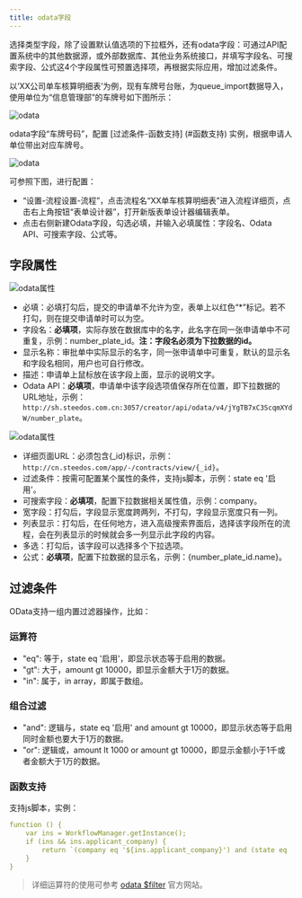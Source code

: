 ```yaml
---
title: odata字段
---
```


选择类型字段，除了设置默认值选项的下拉框外，还有odata字段：可通过API配置系统中的其他数据源，或外部数据库、其他业务系统接口，并填写字段名、可搜索字段、公式这4个字段属性可预置选择项，再根据实际应用，增加过滤条件。

以‘XX公司单车核算明细表’为例，现有车牌号台账，为queue_import数据导入，使用单位为“信息管理部”的车牌号如下图所示：

![odata](/assets/workflow/odata_2.png)

odata字段“车牌号码”，配置 [过滤条件-函数支持] (#函数支持) 实例，根据申请人单位带出对应车牌号。

![odata](/assets/workflow/odata_1.png)

可参照下图，进行配置：

- “设置-流程设置-流程”，点击流程名“XX单车核算明细表”进入流程详细页，点击右上角按钮“表单设计器”，打开新版表单设计器编辑表单。
- 点击右侧新建Odata字段，勾选必填，并输入必填属性：字段名、Odata API、可搜索字段、公式等。

## 字段属性

![odata属性](/assets/workflow/odata.png)

- 必填：必填打勾后，提交的申请单不允许为空，表单上以红色“*”标记。若不打勾，则在提交申请单时可以为空。
- 字段名：**必填项**，实际存放在数据库中的名字，此名字在同一张申请单中不可重复，示例：number_plate_id。**注：字段名必须为下拉数据的id。**
- 显示名称：审批单中实际显示的名字，同一张申请单中可重复，默认的显示名和字段名相同，用户也可自行修改。
- 描述：申请单上鼠标放在该字段上面，显示的说明文字。
- Odata API：**必填项**，申请单中该字段选项值保存所在位置，即下拉数据的URL地址，示例：`http://sh.steedos.com.cn:3057/creator/api/odata/v4/jYgTB7xC3ScqmXYdW/number_plate`。

![odata属性](/assets/workflow/odata_3.png)

- 详细页面URL：必须包含{_id}标识，示例：`http://cn.steedos.com/app/-/contracts/view/{_id}`。
- 过滤条件：按需可配置某个属性的条件，支持js脚本，示例：state eq '启用'。
- 可搜索字段：**必填项**，配置下拉数据相关属性值，示例：company。
- 宽字段：打勾后，字段显示宽度跨两列，不打勾，字段显示宽度只有一列。
- 列表显示：打勾后，在任何地方，进入高级搜索界面后，选择该字段所在的流程，会在列表显示的时候就会多一列显示此字段的内容。
- 多选：打勾后，该字段可以选择多个下拉选项。
- 公式：**必填项**，配置下拉数据的显示名，示例：{number_plate_id.name}。

## 过滤条件

OData支持一组内置过滤器操作，比如：

### 运算符

- "eq": 等于，state eq '启用'，即显示状态等于启用的数据。
- "gt": 大于，amount gt 10000，即显示金额大于1万的数据。
- "in": 属于，in array，即属于数组。

### 组合过滤

- "and": 逻辑与，state eq '启用' and amount gt 10000，即显示状态等于启用同时金额也要大于1万的数据。
- "or": 逻辑或，amount lt 1000 or amount gt 10000，即显示金额小于1千或者金额大于1万的数据。

### 函数支持

支持js脚本，实例：
```yml
function () {
    var ins = WorkflowManager.getInstance();
    if (ins && ins.applicant_company) {
        return `(company eq '${ins.applicant_company}') and (state eq '启用')`
    }
}
```

> 详细运算符的使用可参考 [odata $filter](https://docs.oasis-open.org/odata/odata/v4.01/os/part1-protocol/odata-v4.01-os-part1-protocol.html#sec_BuiltinFilterOperations) 官方网站。
